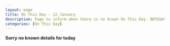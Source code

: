```yaml
---
layout: page
title: On This Day - 12 January
description: Page to inform when there is no known On This Day. NOTE&#58; There may still be comments.
categories: [On This Day]
---
```


**Sorry no known details for today**
